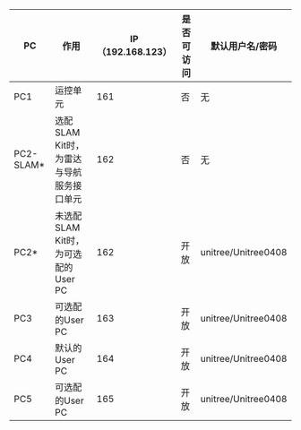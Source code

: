 | PC        | 作用                                     | IP（192.168.123） | 是否可访问 | 默认用户名/密码     |
| --------- | ---------------------------------------- | ----------------- | ---------- | ------------------- |
| PC1       | 运控单元                                 | 161               | 否         | 无                  |
| PC2-SLAM* | 选配SLAM Kit时，为雷达与导航服务接口单元 | 162               | 否         | 无                  |
| PC2*      | 未选配SLAM Kit时，为可选配的User PC      | 162               | 开放       | unitree/Unitree0408 |
| PC3       | 可选配的User PC                          | 163               | 开放       | unitree/Unitree0408 |
| PC4       | 默认的User PC                            | 164               | 开放       | unitree/Unitree0408 |
| PC5       | 可选配的User PC                          | 165               | 开放       | unitree/Unitree0408 |
